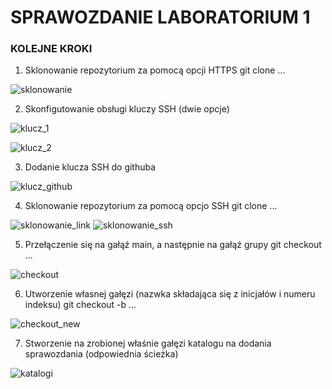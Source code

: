 # SPRAWOZDANIE LABORATORIUM 1

### KOLEJNE KROKI

1. Sklonowanie repozytorium za pomocą opcji HTTPS 
git clone ...

![sklonowanie](~/Pictures/Metody_DevOps/Lab1/1.png)

2. Skonfigutowanie obsługi kluczy SSH (dwie opcje)

![klucz_1](~/Pictures/Metody_DevOps/Lab1/2.png)

![klucz_2](~/Pictures/Metody_DevOps/Lab1/3.png)

3. Dodanie klucza SSH do githuba

![klucz_github](~/Pictures/Metody_DevOps/Lab1/4.png)

4. Sklonowanie repozytorium za pomocą opcjo SSH
git clone ...

![sklonowanie_link](~/Pictures/Metody_DevOps/Lab1/4a.png)
![sklonowanie_ssh](~/Pictures/Metody_DevOps/Lab1/4b.png)

5. Przełączenie się na gałąź main, a następnie na gałąź grupy
git checkout ...

![checkout](~/Pictures/Metody_DevOps/Lab1/7.png)

6. Utworzenie własnej gałęzi (nazwka składająca się z inicjałów i numeru indeksu)
git checkout -b ...

![checkout_new](~/Pictures/Metody_DevOps/Lab1/8.png)

7. Stworzenie na zrobionej właśnie gałęzi katalogu na dodania sprawozdania (odpowiednia ścieżka)

![katalogi](~/Pictures/Metody_DevOps/Lab1/9.png)



